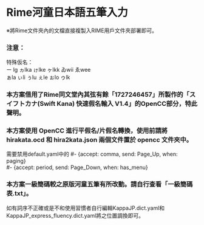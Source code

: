 # Rime河童日本語五筆入力

※將Rime文件夾內的文檔直接複製入RIME用戶文件夾部署即可。

### 注意：  
特殊仮名：  
ー lg ヵlka ゖlke ヶlkk ゐwii ゑwee  
ぁla ぃli ぅlu ぇle ぉlo ゥlk  

### 本方案借用了Rime同文堂內其弦有餘「1727246457」所製作的「スイフトカナ(Swift Kana) 快速假名輸入 V1.4」的OpenCC部分，特此聲明。  
### 本方案使用 OpenCC 進行平假名/片假名轉換，使用前請將 hirakata.ocd 和 hira2kata.json 兩個文件置於 opencc 文件夾中。  

需要禁用default.yaml中的
    #- {accept: comma, send: Page_Up, when: paging}  
    #- {accept: period, send: Page_Down, when: has_menu}  

### 本方案一級簡碼較之原版河童五筆有所改動。請自行查看「一級簡碼表.txt」。  
如有詞序不正確或是不和使用習慣者自行編輯KappaJP.dict.yaml和KappaJP_express_fluency.dict.yaml將之位置調換即可。  


